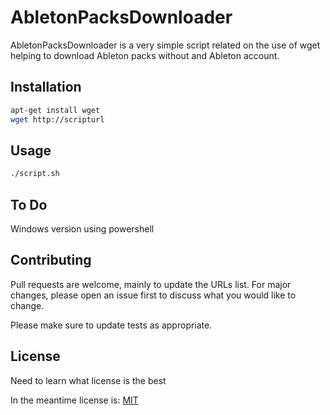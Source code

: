 # AbletonPacksDownloader

AbletonPacksDownloader is a very simple script related on the use of wget helping to download Ableton packs without and Ableton account. 


## Installation

```bash
apt-get install wget
wget http://scripturl
```

## Usage

```bash
./script.sh
```
## To Do

Windows version using powershell

## Contributing

Pull requests are welcome, mainly to update the URLs list. For major changes, please open an issue first
to discuss what you would like to change.

Please make sure to update tests as appropriate.

## License

Need to learn what license is the best

In the meantime license is:
[MIT](https://choosealicense.com/licenses/mit/)

